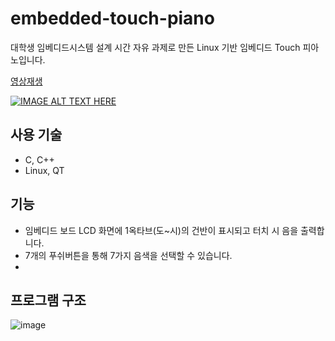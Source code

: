 
# embedded-touch-piano
대학생 임베디드시스템 설계 시간 자유 과제로 만든 Linux 기반 임베디드 Touch 피아노입니다.

[영상재생](https://youtu.be/PotpqrG9a0E)

[![IMAGE ALT TEXT HERE](https://user-images.githubusercontent.com/34666301/132125711-d627e71c-4228-4794-bc03-2ed315ff9f58.png)](https://youtu.be/PotpqrG9a0E)
<br/>

## 사용 기술
- C, C++
- Linux, QT

## 기능
- 임베디드 보드 LCD 화면에 1옥타브(도~시)의 건반이 표시되고 터치 시 음을 출력합니다.
- 7개의 푸쉬버튼을 통해 7가지 음색을 선택할 수 있습니다.
- 
## 프로그램 구조
![image](https://user-images.githubusercontent.com/34666301/132125556-8a8b546f-de5d-4f58-b77f-bfcb2af6037c.png)
